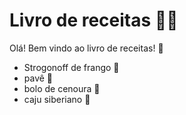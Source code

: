  # Livro de receitas 👩‍🍳
Olá! Bem vindo ao livro de receitas! 👋
 - Strogonoff de frango 🥠
 - pavê 🍯
 - bolo de cenoura 🎂
 - caju siberiano 🍆
